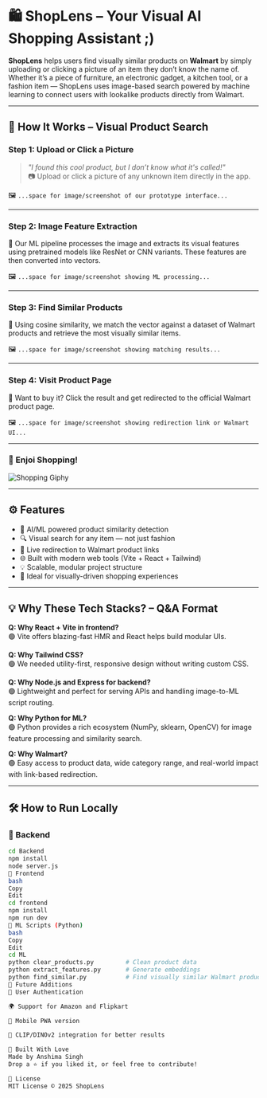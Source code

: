 # 🛍️ ShopLens – Your Visual AI Shopping Assistant ;) 

**ShopLens** helps users find visually similar products on **Walmart** by simply uploading or clicking a picture of an item they don’t know the name of. Whether it’s a piece of furniture, an electronic gadget, a kitchen tool, or a fashion item — ShopLens uses image-based search powered by machine learning to connect users with lookalike products directly from Walmart.

---

## 📸 How It Works – Visual Product Search

### Step 1: Upload or Click a Picture  
> *"I found this cool product, but I don’t know what it's called!"*  
📷 Upload or click a picture of any unknown item directly in the app.

🖼️ `...space for image/screenshot of our prototype interface...`

---

### Step 2: Image Feature Extraction  
🔬 Our ML pipeline processes the image and extracts its visual features using pretrained models like ResNet or CNN variants. These features are then converted into vectors.

🖼️ `...space for image/screenshot showing ML processing...`

---

### Step 3: Find Similar Products  
🧠 Using cosine similarity, we match the vector against a dataset of Walmart products and retrieve the most visually similar items.

🖼️ `...space for image/screenshot showing matching results...`

---

### Step 4: Visit Product Page  
🔗 Want to buy it? Click the result and get redirected to the official Walmart product page.

🖼️ `...space for image/screenshot showing redirection link or Walmart UI...`

---

### 🛒 Enjoi Shopping!  
![ Shopping Giphy](https://media2.giphy.com/media/v1.Y2lkPTc5MGI3NjExc3c4YjlmanM4YzR3MTF3Z3N4emhmcHM0cHVnMWlmaHFhb2ZlcG5zNCZlcD12MV9pbnRlcm5hbF9naWZfYnlfaWQmY3Q9Zw/3ov9jSVZW5EkTUnzeE/giphy.gif)

---

## ⚙️ Features

- 🧠 AI/ML powered product similarity detection
- 🔍 Visual search for any item — not just fashion
- 🔗 Live redirection to Walmart product links
- 🌐 Built with modern web tools (Vite + React + Tailwind)
- 💡 Scalable, modular project structure
- 🎯 Ideal for visually-driven shopping experiences

---

## 💡 Why These Tech Stacks? – Q&A Format

**Q: Why React + Vite in frontend?**  
🟢 Vite offers blazing-fast HMR and React helps build modular UIs.

**Q: Why Tailwind CSS?**  
🟢 We needed utility-first, responsive design without writing custom CSS.

**Q: Why Node.js and Express for backend?**  
🟢 Lightweight and perfect for serving APIs and handling image-to-ML script routing.

**Q: Why Python for ML?**  
🟢 Python provides a rich ecosystem (NumPy, sklearn, OpenCV) for image feature processing and similarity search.

**Q: Why Walmart?**  
🟢 Easy access to product data, wide category range, and real-world impact with link-based redirection.

---

## 🛠️ How to Run Locally

### 🔧 Backend
```bash
cd Backend
npm install
node server.js
🎨 Frontend
bash
Copy
Edit
cd frontend
npm install
npm run dev
🧠 ML Scripts (Python)
bash
Copy
Edit
cd ML
python clear_products.py         # Clean product data
python extract_features.py       # Generate embeddings
python find_similar.py           # Find visually similar Walmart products
🔮 Future Additions
🔐 User Authentication

🌍 Support for Amazon and Flipkart

📱 Mobile PWA version

🧠 CLIP/DINOv2 integration for better results

🙌 Built With Love
Made by Anshima Singh
Drop a ⭐ if you liked it, or feel free to contribute!

📄 License
MIT License © 2025 ShopLens
